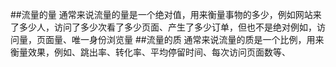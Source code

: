 ##流量的量
通常来说流量的量是一个绝对值，用来衡量事物的多少，例如网站来了多少人，访问了多少次看了多少页面、产生了多少订单，但也不是绝对例如，访问量，页面量、唯一身份浏览量
##流量的质
通常来说流量的质是一个比例，用来衡量效果，例如、跳出率、转化率、平均停留时间、每次访问页面数等、